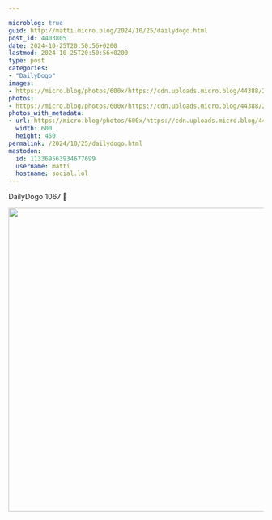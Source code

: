 ```yaml
---

microblog: true
guid: http://matti.micro.blog/2024/10/25/dailydogo.html
post_id: 4403805
date: 2024-10-25T20:50:56+0200
lastmod: 2024-10-25T20:50:56+0200
type: post
categories:
- "DailyDogo"
images:
- https://micro.blog/photos/600x/https://cdn.uploads.micro.blog/44388/2024/3bdf570344c444d38b01822e5b30f794.jpg
photos:
- https://micro.blog/photos/600x/https://cdn.uploads.micro.blog/44388/2024/3bdf570344c444d38b01822e5b30f794.jpg
photos_with_metadata:
- url: https://micro.blog/photos/600x/https://cdn.uploads.micro.blog/44388/2024/3bdf570344c444d38b01822e5b30f794.jpg
  width: 600
  height: 450
permalink: /2024/10/25/dailydogo.html
mastodon:
  id: 113369563934677699
  username: matti
  hostname: social.lol
---
```

DailyDogo 1067 🐶

<img src="https://micro.blog/photos/600x/https://blog.martin-haehnel.de/uploads/2024/3bdf570344c444d38b01822e5b30f794.jpg" width="600" alt="" />
